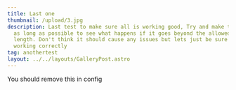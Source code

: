 ```yaml
---
title: Last one
thumbnail: /upload/3.jpg
description: Last test to make sure all is working good, Try and make this text
  as long as possible to see what happens if it goes beyond the allowed block
  length. Don't think it should cause any issues but lets just be sure it is
  working correctly
tag: anothertest
layout: ../../layouts/GalleryPost.astro
---
```

You should remove this in config